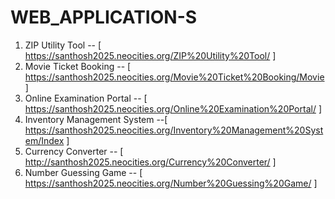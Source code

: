 # WEB_APPLICATION-S

1. ZIP Utility Tool -- [ https://santhosh2025.neocities.org/ZIP%20Utility%20Tool/ ]
2. Movie Ticket Booking -- [ https://santhosh2025.neocities.org/Movie%20Ticket%20Booking/Movie ]
3. Online Examination Portal  --  [ https://santhosh2025.neocities.org/Online%20Examination%20Portal/ ]
4. Inventory Management System  --[ https://santhosh2025.neocities.org/Inventory%20Management%20System/Index ]
5. Currency Converter -- [ http://santhosh2025.neocities.org/Currency%20Converter/ ]
6. Number Guessing Game  -- [ https://santhosh2025.neocities.org/Number%20Guessing%20Game/ ]

